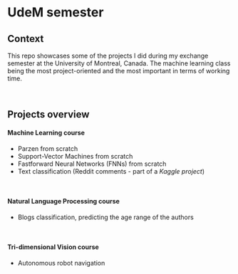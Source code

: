 
# UdeM semester


## Context
This repo showcases some of the projects I did during my exchange semester at the University of Montreal, Canada. The machine learning class being the most project-oriented and the most important in terms of working time.

<br/>

## Projects overview

#### Machine Learning course
- Parzen from scratch
- Support-Vector Machines from scratch
- Fastforward Neural Networks (FNNs) from scratch
- Text classification (Reddit comments - part of a *Kaggle project*)

<br/>

#### Natural Language Processing course
- Blogs classification, predicting the age range of the authors

<br/>

#### Tri-dimensional Vision course
- Autonomous robot navigation

